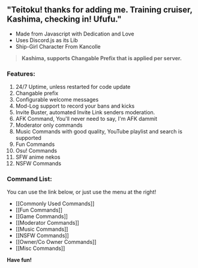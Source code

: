 ## "Teitoku! thanks for adding me. Training cruiser, Kashima, checking in! Ufufu."

* Made from Javascript with Dedication and Love
* Uses Discord.js as its Lib
* Ship-Girl Character From Kancolle 


> **Kashima, supports Changable Prefix that is applied per server.**

### Features:
1. 24/7 Uptime, unless restarted for code update
1. Changable prefix
1. Configurable welcome messages
1. Mod-Log support to record your bans and kicks
1. Invite Buster, automated Invite Link senders moderation.
1. AFK Command, You'll never need to say, I'm AFK dammit
1. Moderator only commands
1. Music Commands with good quality, YouTube playlist and search is supported
1. Fun Commands
1. Osu! Commands
1. SFW anime nekos
1. NSFW Commands

### Command List:
You can use the link below, or just use the menu at the right!
* [[Commonly Used Commands]]
* [[Fun Commands]]
* [[Game Commands]]
* [[Moderator Commands]]
* [[Music Commands]]
* [[NSFW Commands]]
* [[Owner/Co Owner Commands]]
* [[Misc Commands]]


**Have fun!**

